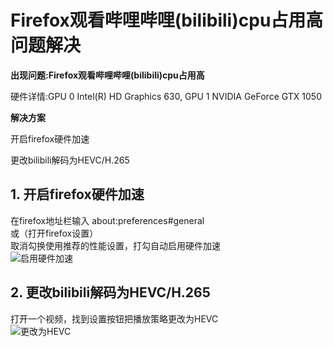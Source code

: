 # Firefox观看哔哩哔哩(bilibili)cpu占用高问题解决

**出现问题:Firefox观看哔哩哔哩(bilibili)cpu占用高**

硬件详情:GPU 0 Intel(R) HD Graphics 630, GPU 1 NVIDIA GeForce GTX 1050

**解决方案**

开启firefox硬件加速

更改bilibili解码为HEVC/H.265

## 1. 开启firefox硬件加速

在firefox地址栏输入 about:preferences#general  
或（打开firefox设置）  
取消勾换使用推荐的性能设置，打勾自动启用硬件加速  
![启用硬件加速](https://cdn.jsdelivr.net/gh/awhao/storageRoom@1714e52ca49e0b83712ecdca1ffc4b9101b65522/blog/img/Config/image20231110841.png)  
## 2. 更改bilibili解码为HEVC/H.265

打开一个视频，找到设置按钮把播放策略更改为HEVC  
![更改为HEVC](https://cdn.jsdelivr.net/gh/awhao/storageRoom@1714e52ca49e0b83712ecdca1ffc4b9101b65522/blog/img/Config/image20231110417.png)

